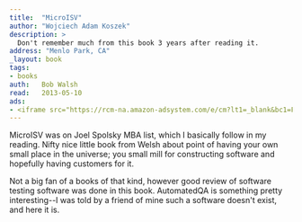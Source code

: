 ```yaml
---
title:	"MicroISV"
author: "Wojciech Adam Koszek"
description: >
  Don't remember much from this book 3 years after reading it.
address: "Menlo Park, CA"
_layout: book
tags:
- books
auth:	Bob Walsh
read:	2013-05-10
ads:
- <iframe src="https://rcm-na.amazon-adsystem.com/e/cm?lt1=_blank&bc1=FFFFFF&IS2=1&npa=1&bg1=FFFFFF&fc1=000000&lc1=FF0000&t=wkoszek08-20&o=1&p=8&l=as4&m=amazon&f=ifr&ref=ss_til&asins=1590596013" style="width:120px;height:240px;" scrolling="no" marginwidth="0" marginheight="0" frameborder="0"></iframe>
---
```

MicroISV was on Joel Spolsky MBA list, which I basically follow in my
reading.
Nifty nice little book from Welsh about point of having your own small place
in the universe; you small mill for constructing software and hopefully
having customers for it.

Not a big fan of a books of that kind, however good review of software
testing software was done in this book. AutomatedQA is something pretty
interesting--I was told by a friend of mine such a software doesn't exist,
and here it is.

